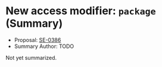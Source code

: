 # New access modifier: `package` (Summary)

* Proposal: [SE-0386](https://github.com/apple/swift-evolution/blob/main/proposals/0386-package-access-modifier.md)
* Summary Author: TODO

Not yet summarized.
